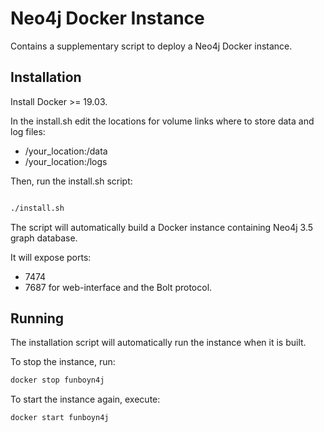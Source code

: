 # Neo4j Docker Instance

Contains a supplementary script to deploy a Neo4j Docker instance.

## Installation 

Install Docker >= 19.03.

In the install.sh edit the locations for volume links where to store data and log files:
* /your_location:/data
* /your_location:/logs

Then, run the install.sh script:
```bash

./install.sh

```

The script will automatically build a Docker instance containing Neo4j 3.5 graph database.

It will expose ports:
* 7474
* 7687
for web-interface and the Bolt protocol.

## Running

The installation script will automatically run the instance when it is built.

To stop the instance, run:
```bash
docker stop funboyn4j

```

To start the instance again, execute:
```bash
docker start funboyn4j

```
